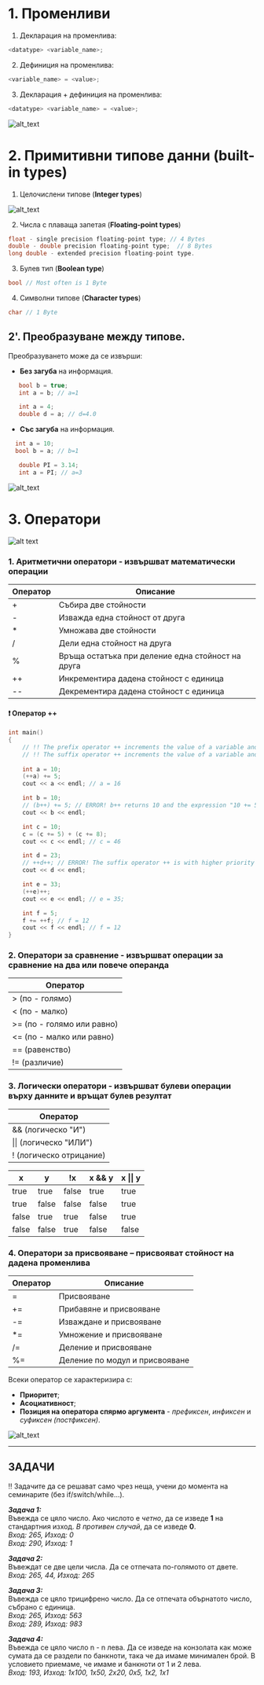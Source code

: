 # 1. Променливи

1. Декларация на променлива:
```c++
<datatype> <variable_name>;
```
2. Дефиниция на променлива:
```c++
<variable_name> = <value>;
```
3. Декларация + дефиниция на променлива:
```c++
<datatype> <variable_name> = <value>;
```
![alt_text](https://i.ibb.co/MfcrfYg/Variable.png)

# 2. Примитивни типове данни (built-in types)

1. Целочислени типове (**Integer types**)

![alt_text](https://i.ibb.co/QJGC8dN/Int.png)

2. Числа с плаваща запетая (**Floating-point types**)
```c++
float - single precision floating-point type; // 4 Bytes  
double - double precision floating-point type;  // 8 Bytes  
long double - extended precision floating-point type.
```

3. Булев тип (**Boolean type**)
```c++
bool // Most often is 1 Byte
```

4. Символни типове (**Character types**)
```c++
char // 1 Byte
```


## 2'. Преобразуване между типове.

Преобразуването може да се извърши:

 - **Без загуба** на информация.
 ```c++
	bool b = true;
	int a = b; // a=1
```
 ```c++
	int a = 4; 
	double d = a; // d=4.0 
```

 - **Със загуба** на информация.
  ```c++
	int a = 10;
	bool b = a; // b=1 
```
 ```c++
	double PI = 3.14;
	int a = PI; // a=3
```

![alt_text](https://i.ibb.co/6r30mB4/Conversion.png)

# 3. Оператори

![alt text](https://i.ibb.co/zGQYpDK/Operator.png)

 ### 1. Аритметични оператори - извършват математически операции
|Оператор|Описание|
|--|--|
|+|Събира две стойности|
|-|Изважда една стойност от друга|
|*|Умножава две стойности|
|/|Дели една стойност на друга|
|%|Връща остатъка при деление една стойност на друга|
|++|Инкрементира дадена стойност с единица|
|-\-|Декрементира дадена стойност с единица|

#### :heavy_exclamation_mark: Оператор ++
```c++
int main() 
{
	// !! The prefix operator ++ increments the value of a variable and RETURNS THE VARIABLE (which is incremented). !!
	// !! The suffix operator ++ increments the value of a variable and RETURNS THE VARIABLE'S OLD VALUE. !!
	
	int a = 10;
	(++a) += 5;
	cout << a << endl; // a = 16

	int b = 10;
	// (b++) += 5; // ERROR! b++ returns 10 and the expression "10 += 5" is NOT valid (left operand must be lvalue)!
	cout << b << endl; 

	int c = 10;
	c = (c += 5) + (c += 8); 
	cout << c << endl; // c = 46

	int d = 23;
	// ++d++; // ERROR! The suffix operator ++ is with higher priority than the prefix one, so the expression is same as "++(d++)" = "++24" which is NOT valid! 
	cout << d << endl;

	int e = 33;
	(++e)++;
	cout << e << endl; // e = 35;

	int f = 5;
	f += ++f; // f = 12
	cout << f << endl; // f = 12
}
```

 ### 2. Оператори за сравнение - извършват операции за сравнение на два или повече операнда
|Оператор|
|--|
| > (по - голямо) |
| < (по - малко) |
| >= (по - голямо или равно) |
| <= (по - малко или равно) |
| == (равенство) |
| != (различие) |

 ### 3. Логически оператори - извършват булеви операции върху данните и връщат булев резултат  
|Оператор|  
|--|  
| && (логическо "И") |  
| \|\| (логическо "ИЛИ") |  
| ! (логическо отрицание) |  

|x  |y  | !x| x && y| x \|\| y|  
|--|--|--|--|--|  
| true | true  |false|true|true|  
| true | false |false|false|true|  
| false| true  |true|false|true|  
| false| false |true|false|false|  
 
 ### 4. Оператори за присвояване – присвояват стойност на дадена променлива  
 |Оператор|Описание|  
|--|--|  
|=|Присвояване|  
|+=|Прибавяне и присвояване|  
|-=|Изваждане и присвояване|  
|*=|Умножение и присвояване|  
|/=|Деление и присвояване|  
|%=|Деление по модул и присвояване| 

Всеки оператор се характеризира с:
- **Приоритет**;
- **Асоциативност**;
- **Позиция на оператора спярмо аргумента** -  *префиксен*, *инфиксен*  и  *суфиксен (постфиксен)*.

![alt_text](https://i.ibb.co/yd5b4JB/Priority.png)

---

## ЗАДАЧИ
:bangbang: Задачите да се решават само чрез неща, учени до момента на семинарите (без if/switch/while...).

***Задача 1:***  
Въвежда се цяло число. Ако числото е *четно*, да се изведе **1** на стандартния изход. *В противен случай*, да се изведе **0**.  
*Вход: 265, Изход: 0  
Вход: 290, Изход: 1*  

***Задача 2:***  
 Въвеждат се две цели числа. Да се отпечата по-голямото от двете.  
*Вход: 265, 44, Изход: 265*  

***Задача 3:***  
Въвежда се цяло трицифрено число. Да се отпечата обърнатото число, събрано с единица.  
*Вход: 265, Изход: 563  
Вход: 289, Изход: 983*  

***Задача 4:***  
Въвежда се цяло число n - n лева. Да се изведе на конзолата как може сумата да се раздели по банкноти, така че да имаме минимален брой. В условието приемаме, че имаме и банкноти от 1 и 2 лева.  
*Вход: 193, Изход: 1x100, 1x50, 2x20, 0x5, 1x2, 1x1*  
